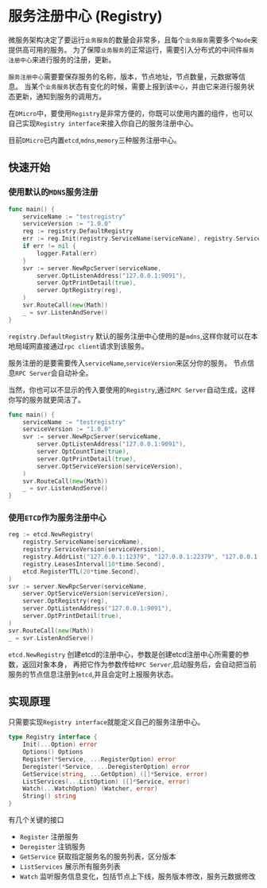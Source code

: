 # 服务注册中心 (Registry)

微服务架构决定了要运行`业务服务`的数量会非常多，且每个`业务服务`需要多个`Node`来提供高可用的服务。
为了保障`业务服务`的正常运行，需要引入分布式的中间件`服务注册中心`来进行服务的注册，更新。

`服务注册中心`需要要保存服务的名称，版本，节点地址，节点数量，元数据等信息。
当某个`业务服务`状态有变化的时候，需要上报到该`中心`，并由它来进行服务状态更新，通知到服务的调用方。

在`DMicro`中，要使用`Registry`是非常方便的，你既可以使用内置的组件，也可以自己实现`Registry interface`来接入你自己的服务注册中心。

目前`DMicro`已内置`etcd`,`mdns`,`memory`三种服务注册中心。

## 快速开始

### 使用默认的`MDNS`服务注册

```go
func main() {
	serviceName := "testregistry"
	serviceVersion := "1.0.0"
	reg := registry.DefaultRegistry
	err := reg.Init(registry.ServiceName(serviceName), registry.ServiceVersion(serviceVersion))
	if err != nil {
		logger.Fatal(err)
	}
	svr := server.NewRpcServer(serviceName,
		server.OptListenAddress("127.0.0.1:9091"),
		server.OptPrintDetail(true),
		server.OptRegistry(reg),
	)
	svr.RouteCall(new(Math))
	_ = svr.ListenAndServe()
}
```
`registry.DefaultRegistry` 默认的服务注册中心使用的是`mdns`,这样你就可以在本地局域网直接通过`rpc client`请求到该服务。

服务注册的是要需要传入`serviceName`,`serviceVersion`来区分你的服务。
节点信息`RPC Server`会自动补全。

当然，你也可以不显示的传入要使用的`Registry`,通过`RPC Server`自动生成，这样你写的服务就更简洁了。

```go
func main() {
	serviceName := "testregistry"
	serviceVersion := "1.0.0"
	svr := server.NewRpcServer(serviceName,
		server.OptListenAddress("127.0.0.1:9091"),
		server.OptCountTime(true),
		server.OptPrintDetail(true),
		server.OptServiceVersion(serviceVersion),
	)
	svr.RouteCall(new(Math))
	_ = svr.ListenAndServe()
}
```

### 使用`ETCD`作为服务注册中心

```go
reg := etcd.NewRegistry(
    registry.ServiceName(serviceName),
    registry.ServiceVersion(serviceVersion),
    registry.AddrList("127.0.0.1:12379", "127.0.0.1:22379", "127.0.0.1:32379"),
    registry.LeasesInterval(10*time.Second),
    etcd.RegisterTTL(20*time.Second),
)
svr := server.NewRpcServer(serviceName,
    server.OptServiceVersion(serviceVersion),
    server.OptRegistry(reg),
    server.OptListenAddress("127.0.0.1:9091"),
    server.OptPrintDetail(true),
)
svr.RouteCall(new(Math))
_ = svr.ListenAndServe()
```

`etcd.NewRegistry` 创建etcd的注册中心，参数是创建etcd注册中心所需要的参数，返回对象本身，
再把它作为参数传给`RPC Server`,启动服务后，会自动把当前服务的节点信息注册到`etcd`,并且会定时上报服务状态。


## 实现原理

只需要实现`Registry interface`就能定义自己的服务注册中心。

```go
type Registry interface {
	Init(...Option) error
	Options() Options
	Register(*Service, ...RegisterOption) error
	Deregister(*Service, ...DeregisterOption) error
	GetService(string, ...GetOption) ([]*Service, error)
	ListServices(...ListOption) ([]*Service, error)
	Watch(...WatchOption) (Watcher, error)
	String() string
}
```

有几个关键的接口

* `Register` 注册服务
* `Deregister` 注销服务
* `GetService` 获取指定服务名的服务列表，区分版本
* `ListServices` 展示所有服务列表
* `Watch` 监听服务信息变化，包括节点上下线，服务版本修改，服务元数据修改